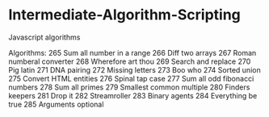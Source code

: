 # Intermediate-Algorithm-Scripting
Javascript algorithms

Algorithms:
265 Sum all number in a range
266 Diff two arrays
267 Roman numberal converter
268 Wherefore art thou
269 Search and replace
270 Pig latin
271 DNA pairing
272 Missing letters
273 Boo who
274 Sorted union
275 Convert HTML entities
276 Spinal tap case
277 Sum all odd fibonacci numbers
278 Sum all primes
279 Smallest common multiple
280 Finders keepers
281 Drop it
282 Streamroller
283 Binary agents
284 Everything be true
285 Arguments optional


